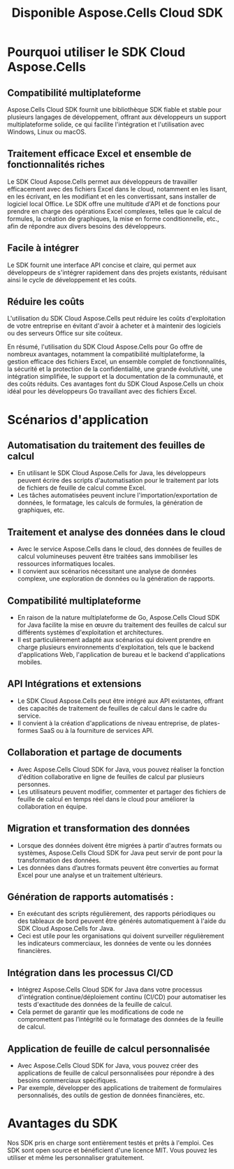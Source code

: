﻿---
title: Disponible Aspose.Cells Cloud SDK
second_title: Documen
ArticleTitle: "Available Aspose.Cells Cloud SDKs: C#, Java, PHP, Python, Ruby, Node.js, Go, Per"
LinkTitle: Available SDK
type: docs
url: /fr/available-sdks/
description: Aspose.Cells Cloud prend en charge Excel pour créer, convertir, fusionner, diviser, protéger, effectuer des opérations sur des objets internes, etc.
weight: 30
kwords: Excel, Office Cloud, REST API, Feuille de calcul, PDF, CSV, Json, Markdown, SDK disponibles
---
# **Pourquoi utiliser le SDK Cloud Aspose.Cells**

## **Compatibilité multiplateforme**

Aspose.Cells Cloud SDK fournit une bibliothèque SDK fiable et stable pour plusieurs langages de développement, offrant aux développeurs un support multiplateforme solide, ce qui facilite l'intégration et l'utilisation avec Windows, Linux ou macOS.

## **Traitement efficace Excel et ensemble de fonctionnalités riches**

Le SDK Cloud Aspose.Cells permet aux développeurs de travailler efficacement avec des fichiers Excel dans le cloud, notamment en les lisant, en les écrivant, en les modifiant et en les convertissant, sans installer de logiciel local Office. Le SDK offre une multitude d'API et de fonctions pour prendre en charge des opérations Excel complexes, telles que le calcul de formules, la création de graphiques, la mise en forme conditionnelle, etc., afin de répondre aux divers besoins des développeurs.

## **Facile à intégrer**

Le SDK fournit une interface API concise et claire, qui permet aux développeurs de s'intégrer rapidement dans des projets existants, réduisant ainsi le cycle de développement et les coûts.

## **Réduire les coûts**

L'utilisation du SDK Cloud Aspose.Cells peut réduire les coûts d'exploitation de votre entreprise en évitant d'avoir à acheter et à maintenir des logiciels ou des serveurs Office sur site coûteux.

En résumé, l'utilisation du SDK Cloud Aspose.Cells pour Go offre de nombreux avantages, notamment la compatibilité multiplateforme, la gestion efficace des fichiers Excel, un ensemble complet de fonctionnalités, la sécurité et la protection de la confidentialité, une grande évolutivité, une intégration simplifiée, le support et la documentation de la communauté, et des coûts réduits. Ces avantages font du SDK Cloud Aspose.Cells un choix idéal pour les développeurs Go travaillant avec des fichiers Excel.

# **Scénarios d'application**

## **Automatisation du traitement des feuilles de calcul**

- En utilisant le SDK Cloud Aspose.Cells for Java, les développeurs peuvent écrire des scripts d'automatisation pour le traitement par lots de fichiers de feuille de calcul comme Excel.
- Les tâches automatisées peuvent inclure l'importation/exportation de données, le formatage, les calculs de formules, la génération de graphiques, etc.

## **Traitement et analyse des données dans le cloud**

- Avec le service Aspose.Cells dans le cloud, des données de feuilles de calcul volumineuses peuvent être traitées sans immobiliser les ressources informatiques locales.
- Il convient aux scénarios nécessitant une analyse de données complexe, une exploration de données ou la génération de rapports.

## **Compatibilité multiplateforme**

- En raison de la nature multiplateforme de Go, Aspose.Cells Cloud SDK for Java facilite la mise en œuvre du traitement des feuilles de calcul sur différents systèmes d'exploitation et architectures.
- Il est particulièrement adapté aux scénarios qui doivent prendre en charge plusieurs environnements d'exploitation, tels que le backend d'applications Web, l'application de bureau et le backend d'applications mobiles.

## **API Intégrations et extensions**

- Le SDK Cloud Aspose.Cells peut être intégré aux API existantes, offrant des capacités de traitement de feuilles de calcul dans le cadre du service.
- Il convient à la création d'applications de niveau entreprise, de plates-formes SaaS ou à la fourniture de services API.

## **Collaboration et partage de documents**

- Avec Aspose.Cells Cloud SDK for Java, vous pouvez réaliser la fonction d'édition collaborative en ligne de feuilles de calcul par plusieurs personnes.
- Les utilisateurs peuvent modifier, commenter et partager des fichiers de feuille de calcul en temps réel dans le cloud pour améliorer la collaboration en équipe.

## **Migration et transformation des données**

- Lorsque des données doivent être migrées à partir d'autres formats ou systèmes, Aspose.Cells Cloud SDK for Java peut servir de pont pour la transformation des données.
- Les données dans d’autres formats peuvent être converties au format Excel pour une analyse et un traitement ultérieurs.

## **Génération de rapports automatisés :**

- En exécutant des scripts régulièrement, des rapports périodiques ou des tableaux de bord peuvent être générés automatiquement à l'aide du SDK Cloud Aspose.Cells for Java.
- Ceci est utile pour les organisations qui doivent surveiller régulièrement les indicateurs commerciaux, les données de vente ou les données financières.

## **Intégration dans les processus CI/CD**

- Intégrez Aspose.Cells Cloud SDK for Java dans votre processus d'intégration continue/déploiement continu (CI/CD) pour automatiser les tests d'exactitude des données de la feuille de calcul.
- Cela permet de garantir que les modifications de code ne compromettent pas l’intégrité ou le formatage des données de la feuille de calcul.

## **Application de feuille de calcul personnalisée**

- Avec Aspose.Cells Cloud SDK for Java, vous pouvez créer des applications de feuille de calcul personnalisées pour répondre à des besoins commerciaux spécifiques.
- Par exemple, développer des applications de traitement de formulaires personnalisés, des outils de gestion de données financières, etc.

# **Avantages du SDK**

Nos SDK pris en charge sont entièrement testés et prêts à l'emploi. Ces SDK sont open source et bénéficient d'une licence MIT. Vous pouvez les utiliser et même les personnaliser gratuitement.
